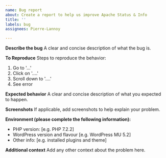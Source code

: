 ```yaml
---
name: Bug report
about: Create a report to help us improve Apache Status & Info
title: ''
labels: bug
assignees: Pierre-Lannoy

---
```


**Describe the bug**
A clear and concise description of what the bug is.

**To Reproduce**
Steps to reproduce the behavior:
1. Go to '...'
2. Click on '....'
3. Scroll down to '....'
4. See error

**Expected behavior**
A clear and concise description of what you expected to happen.

**Screenshots**
If applicable, add screenshots to help explain your problem.

**Environment (please complete the following information):**
 - PHP version: [e.g. PHP 7.2.2]
 - WordPress version and flavour [e.g. WordPress MU 5.2]
 - Other info: [e.g. installed plugins and theme]

**Additional context**
Add any other context about the problem here.
